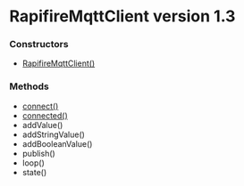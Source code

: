 # RapifireMqttClient version 1.3

### Constructors

* [RapifireMqttClient()](constructors.md)

### Methods

* [connect()](connect.md)
* [connected()](connected.md)
* addValue()
* addStringValue()
* addBooleanValue()
* publish()
* loop()
* state()
